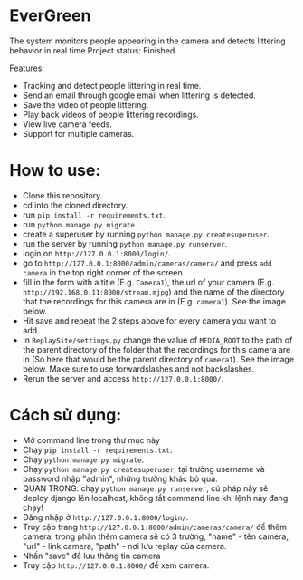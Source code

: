 # EverGreen
The system monitors people appearing in the camera and detects littering behavior in real time
Project status: Finished.

Features:
- Tracking and detect people littering in real time.
- Send an email through google email when littering is detected.
- Save the video of people littering.
- Play back videos of people littering recordings.
- View live camera feeds.
- Support for multiple cameras.

# How to use:
- Clone this repository.
- cd into the cloned directory.
- run `pip install -r requirements.txt`.
- run `python manage.py migrate`.
- create a superuser by running `python manage.py createsuperuser`.
- run the server by running `python manage.py runserver`.
- login on `http://127.0.0.1:8000/login/`.
- go to `http://127.0.0.1:8000/admin/cameras/camera/` and press `add camera` in the top right corner of the screen.
- fill in the form with a title (E.g. `Camera1`), the url of your camera (E.g. `http://192.168.0.11:8000/stream.mjpg`) and the name of the directory that the recordings for this camera are in (E.g. `camera1`). See the image below.
- Hit save and repeat the 2 steps above for every camera you want to add.
- In `ReplaySite/settings.py` change the value of `MEDIA_ROOT` to the path of the parent directory of the folder that the recordings for this camera are in (So here that would be the parent directory of `camera1`). See the image below. Make sure to use forwardslashes and not backslashes.
- Rerun the server and access `http://127.0.0.1:8000/`.

# Cách sử dụng:
- Mở command line trong thư mục này
- Chạy `pip install -r requirements.txt`.
- Chạy `python manage.py migrate`.
- Chạy `python manage.py createsuperuser`, tại trường username và password nhập "admin", những trường khác bỏ qua.
- QUAN TRỌNG: chạy `python manage.py runserver`, cú pháp này sẽ deploy django lên localhost, không tắt command line khi lệnh này đang chạy!
- Đăng nhập ở `http://127.0.0.1:8000/login/`.
- Truy cập trang `http://127.0.0.1:8000/admin/cameras/camera/` để thêm camera, trong phần thêm camera sẽ có 3 trường, "name" - tên camera, "url" - link camera, "path" - nơi lưu replay của camera.
- Nhấn "save" để lưu thông tin camera
- Truy cập `http://127.0.0.1:8000/` để xem camera.
